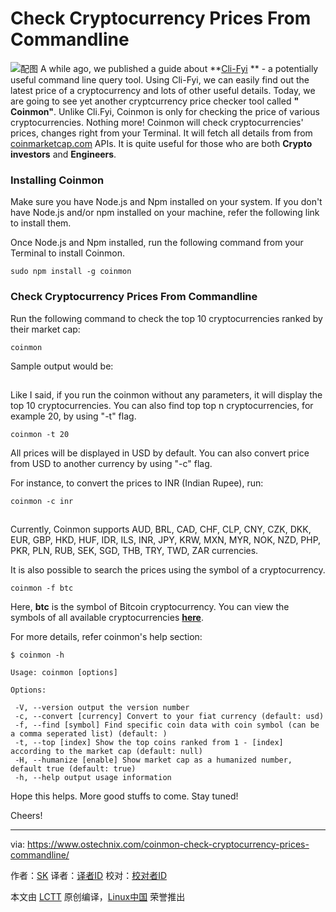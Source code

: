 Check Cryptocurrency Prices From Commandline
======
![配图](https://www.ostechnix.com/wp-content/uploads/2017/11/bitcoin-1-720x340.jpg)
A while ago, we published a guide about **[Cli-Fyi][1] ** - a potentially useful command line query tool. Using Cli-Fyi, we can easily find out the latest price of a cryptocurrency and lots of other useful details. Today, we are going to see yet another cryptcurrency price checker tool called **" Coinmon"**. Unlike Cli.Fyi, Coinmon is only for checking the price of various cryptocurrencies. Nothing more! Coinmon will check cryptocurrencies' prices, changes right from your Terminal. It will fetch all details from from [coinmarketcap.com][2] APIs. It is quite useful for those who are both **Crypto investors** and **Engineers**.

### Installing Coinmon

Make sure you have Node.js and Npm installed on your system. If you don't have Node.js and/or npm installed on your machine, refer the following link to install them.

Once Node.js and Npm installed, run the following command from your Terminal to install Coinmon.
```
sudo npm install -g coinmon
```

### Check Cryptocurrency Prices From Commandline

Run the following command to check the top 10 cryptocurrencies ranked by their market cap:
```
coinmon
```

Sample output would be:

[![][3]][4]

Like I said, if you run the coinmon without any parameters, it will display the top 10 cryptocurrencies. You can also find top top n cryptocurrencies, for example 20, by using "-t" flag.
```
coinmon -t 20
```

All prices will be displayed in USD by default. You can also convert price from USD to another currency by using "-c" flag.

For instance, to convert the prices to INR (Indian Rupee), run:
```
coinmon -c inr
```

[![][3]][5]

Currently, Coinmon supports AUD, BRL, CAD, CHF, CLP, CNY, CZK, DKK, EUR, GBP, HKD, HUF, IDR, ILS, INR, JPY, KRW, MXN, MYR, NOK, NZD, PHP, PKR, PLN, RUB, SEK, SGD, THB, TRY, TWD, ZAR currencies.

It is also possible to search the prices using the symbol of a cryptocurrency.
```
coinmon -f btc
```

Here, **btc** is the symbol of Bitcoin cryptocurrency. You can view the symbols of all available cryptocurrencies [**here**][6].

For more details, refer coinmon's help section:
```
$ coinmon -h

Usage: coinmon [options]

Options:

 -V, --version output the version number
 -c, --convert [currency] Convert to your fiat currency (default: usd)
 -f, --find [symbol] Find specific coin data with coin symbol (can be a comma seperated list) (default: )
 -t, --top [index] Show the top coins ranked from 1 - [index] according to the market cap (default: null)
 -H, --humanize [enable] Show market cap as a humanized number, default true (default: true)
 -h, --help output usage information
```

Hope this helps. More good stuffs to come. Stay tuned!

Cheers!



--------------------------------------------------------------------------------

via: https://www.ostechnix.com/coinmon-check-cryptocurrency-prices-commandline/

作者：[SK][a]
译者：[译者ID](https://github.com/译者ID)
校对：[校对者ID](https://github.com/校对者ID)

本文由 [LCTT](https://github.com/LCTT/TranslateProject) 原创编译，[Linux中国](https://linux.cn/) 荣誉推出

[a]:https://www.ostechnix.com/author/sk/
[1]:https://www.ostechnix.com/cli-fyi-quick-easy-way-fetch-information-ips-emails-domains-lots/
[2]:https://coinmarketcap.com/
[3]:data:image/gif;base64,R0lGODlhAQABAIAAAAAAAP///yH5BAEAAAAALAAAAAABAAEAAAIBRAA7
[4]:http://www.ostechnix.com/wp-content/uploads/2017/11/coinmon-1.png ()
[5]:http://www.ostechnix.com/wp-content/uploads/2017/11/coinmon-2.png ()
[6]:https://en.wikipedia.org/wiki/List_of_cryptocurrencies
